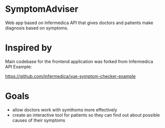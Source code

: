 # SymptomAdviser
Web app based on Infermedica API that gives doctors and patients make diagnosis based on symptoms.

# Inspired by
Main codebase for the frontend application was forked from Infermedica API Example:

https://github.com/infermedica/vue-symptom-checker-example

# Goals

- allow doctors work with symthoms more effectively
- create an interactive tool for patients so they can find out about possible causes of their symptoms
